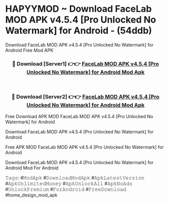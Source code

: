 # HAPYYMOD ~ Download FaceLab MOD APK v4.5.4 [Pro Unlocked No Watermark] for Android - (54ddb)
Download FaceLab MOD APK v4.5.4 [Pro Unlocked No Watermark] for Android Free Mod APK

<div align="center">
<h3>🔴 Download [Server1] 👉👉 <a href="https://apk-comot.site?title=FaceLab_MOD_APK_v4.5.4_[Pro_Unlocked_No_Watermark]_for_Android">FaceLab MOD APK v4.5.4 [Pro Unlocked No Watermark] for Android Mod Apk</a></h3><br>

<h3>🔴 Download [Server2] 👉👉 <a href="https://apk-comot.site?title=FaceLab_MOD_APK_v4.5.4_[Pro_Unlocked_No_Watermark]_for_Android">FaceLab MOD APK v4.5.4 [Pro Unlocked No Watermark] for Android Mod Apk</a></h3>
</div>


Free Download APK MOD FaceLab MOD APK v4.5.4 [Pro Unlocked No Watermark] for Android

Download FaceLab MOD APK v4.5.4 [Pro Unlocked No Watermark] for Android 

Free APK MOD FaceLab MOD APK v4.5.4 [Pro Unlocked No Watermark] for Android 

Download FaceLab MOD APK v4.5.4 [Pro Unlocked No Watermark] for Android Mod For Android

𝚃𝚊𝚐𝚜: #𝙼𝚘𝚍𝙰𝚙𝚔 #𝙳𝚘𝚠𝚗𝚕𝚘𝚊𝚍𝙼𝚘𝚍𝙰𝚙𝚔 #𝙰𝚙𝚔𝙻𝚊𝚝𝚎𝚜𝚝𝚅𝚎𝚛𝚜𝚒𝚘𝚗 #𝙰𝚙𝚔𝚄𝚗𝚕𝚒𝚖𝚒𝚝𝚎𝚍𝙼𝚘𝚗𝚎𝚢 #𝙰𝚙𝚔𝚄𝚗𝚕𝚘𝚌𝚔𝙰𝚕𝚕 #𝙰𝚙𝚔𝙽𝚘𝙰𝚍𝚜 #𝚄𝚗𝚕𝚘𝚌𝚔𝙿𝚛𝚎𝚖𝚒𝚞𝚖 #𝙵𝚘𝚛𝙰𝚗𝚍𝚛𝚘𝚒𝚍 #𝙵𝚛𝚎𝚎𝙳𝚘𝚠𝚗𝚕𝚘𝚊𝚍 #home_design_mod_apk